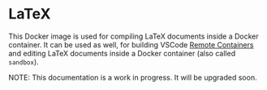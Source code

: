# LaTeX

This Docker image is used for compiling LaTeX documents inside a Docker container. It can be used as well, for building VSCode [Remote Containers](https://code.visualstudio.com/docs/remote/containers) and editing LaTeX documents inside a Docker container (also called `sandbox`).

NOTE:
This documentation is a work in progress. It will be upgraded soon.